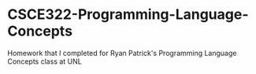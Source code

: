 # CSCE322-Programming-Language-Concepts
Homework that I completed for Ryan Patrick's Programming Language Concepts class at UNL
